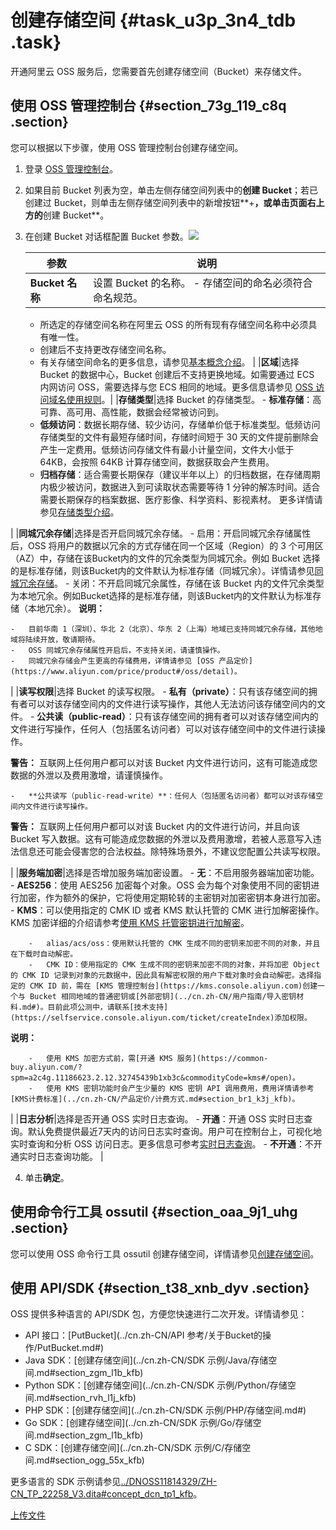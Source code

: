 # 创建存储空间 {#task_u3p_3n4_tdb .task}

开通阿里云 OSS 服务后，您需要首先创建存储空间（Bucket）来存储文件。

## 使用 OSS 管理控制台 {#section_73g_119_c8q .section}

您可以根据以下步骤，使用 OSS 管理控制台创建存储空间。

1.  登录 [OSS 管理控制台](https://oss.console.aliyun.com/)。
2.  如果目前 Bucket 列表为空，单击左侧存储空间列表中的**创建 Bucket**；若已创建过 Bucket，则单击左侧存储空间列表中的新增按钮**+**，或单击页面右上方的**创建 Bucket**。
3.  在创建 Bucket 对话框配置 Bucket 参数。![](http://static-aliyun-doc.oss-cn-hangzhou.aliyuncs.com/assets/img/4740/156859878933919_zh-CN.png)

 

    |参数|说明|
    |--|--|
    |**Bucket 名称**|设置 Bucket 的名称。     -   存储空间的命名必须符合命名规范。
    -   所选定的存储空间名称在阿里云 OSS 的所有现有存储空间名称中必须具有唯一性。
    -   创建后不支持更改存储空间名称。
    -   有关存储空间命名的更多信息，请参见[基本概念介绍](../cn.zh-CN/开发指南/基本概念.md#)。
 |
    |**区域**|选择 Bucket 的数据中心，Bucket 创建后不支持更换地域。如需要通过 ECS 内网访问 OSS，需要选择与您 ECS 相同的地域。更多信息请参见 [OSS 访问域名使用规则](../cn.zh-CN/开发指南/访问域名（Endpoint）/OSS访问域名使用规则.md#)。|
    |**存储类型**|选择 Bucket 的存储类型。     -   **标准存储**：高可靠、高可用、高性能，数据会经常被访问到。
    -   **低频访问**：数据长期存储、较少访问，存储单价低于标准类型。低频访问存储类型的文件有最短存储时间，存储时间短于 30 天的文件提前删除会产生一定费用。低频访问存储文件有最小计量空间，文件大小低于 64KB，会按照 64KB 计算存储空间，数据获取会产生费用。
    -   **归档存储**：适合需要长期保存（建议半年以上）的归档数据，在存储周期内极少被访问，数据进入到可读取状态需要等待 1 分钟的解冻时间。适合需要长期保存的档案数据、医疗影像、科学资料、影视素材。
 更多详情请参见[存储类型介绍](../cn.zh-CN/开发指南/存储类型/存储类型介绍.md#)。

 |
    |**同城冗余存储**|选择是否开启同城冗余存储。     -   启用：开启同城冗余存储属性后，OSS 将用户的数据以冗余的方式存储在同一个区域（Region）的 3 个可用区（AZ）中，存储在该Bucket内的文件的冗余类型为同城冗余。例如 Bucket 选择的是标准存储，则该Bucket内的文件默认为标准存储（同城冗余）。详情请参见[同城冗余存储](../cn.zh-CN/开发指南/数据容灾/同城冗余存储.md#)。
    -   关闭：不开启同城冗余属性，存储在该 Bucket 内的文件冗余类型为本地冗余。例如Bucket选择的是标准存储，则该Bucket内的文件默认为标准存储（本地冗余）。
 **说明：** 

    -   目前华南 1（深圳）、华北 2（北京）、华东 2（上海）地域已支持同城冗余存储，其他地域将陆续开放，敬请期待。
    -   OSS 同城冗余存储属性开启后，不支持关闭，请谨慎操作。
    -   同城冗余存储会产生更高的存储费用，详情请参见 [OSS 产品定价](https://www.aliyun.com/price/product#/oss/detail)。
 |
    |**读写权限**|选择 Bucket 的读写权限。     -   **私有（private）**：只有该存储空间的拥有者可以对该存储空间内的文件进行读写操作，其他人无法访问该存储空间内的文件。
    -   **公共读（public-read）**：只有该存储空间的拥有者可以对该存储空间内的文件进行写操作，任何人（包括匿名访问者）可以对该存储空间中的文件进行读操作。

**警告：** 互联网上任何用户都可以对该 Bucket 内文件进行访问，这有可能造成您数据的外泄以及费用激增，请谨慎操作。

    -   **公共读写（public-read-write）**：任何人（包括匿名访问者）都可以对该存储空间内文件进行读写操作。

**警告：** 互联网上任何用户都可以对该 Bucket 内的文件进行访问，并且向该 Bucket 写入数据。这有可能造成您数据的外泄以及费用激增，若被人恶意写入违法信息还可能会侵害您的合法权益。除特殊场景外，不建议您配置公共读写权限。

 |
    |**服务端加密**|选择是否增加服务端加密设置。     -   **无**：不启用服务器端加密功能。
    -   **AES256**：使用 AES256 加密每个对象。OSS 会为每个对象使用不同的密钥进行加密，作为额外的保护，它将使用定期轮转的主密钥对加密密钥本身进行加密。
    -   **KMS**：可以使用指定的 CMK ID 或者 KMS 默认托管的 CMK 进行加解密操作。KMS 加密详细的介绍请参考[使用 KMS 托管密钥进行加解密](../cn.zh-CN/开发指南/数据加密/服务器端加密.md#section_c24_wbd_5gb)。

        -   alias/acs/oss：使用默认托管的 CMK 生成不同的密钥来加密不同的对象，并且在下载时自动解密。
        -   CMK ID：使用指定的 CMK 生成不同的密钥来加密不同的对象，并将加密 Object 的 CMK ID 记录到对象的元数据中，因此具有解密权限的用户下载对象时会自动解密。选择指定的 CMK ID 前，需在 [KMS 管理控制台](https://kms.console.aliyun.com)创建一个与 Bucket 相同地域的普通密钥或[外部密钥](../cn.zh-CN/用户指南/导入密钥材料.md#)。目前此项公测中，请联系[技术支持](https://selfservice.console.aliyun.com/ticket/createIndex)添加权限。
**说明：** 

        -   使用 KMS 加密方式前，需[开通 KMS 服务](https://common-buy.aliyun.com/?spm=a2c4g.11186623.2.12.32745439b1xb3c&commodityCode=kms#/open)。
        -   使用 KMS 密钥功能时会产生少量的 KMS 密钥 API 调用费用，费用详情请参考[KMS计费标准](../cn.zh-CN/产品定价/计费方式.md#section_br1_k3j_kfb)。
 |
    |**日志分析**|选择是否开通 OSS 实时日志查询。     -   **开通**：开通 OSS 实时日志查询。默认免费提供最近7天内的访问日志实时查询。用户可在控制台上，可视化地实时查询和分析 OSS 访问日志。更多信息可参考[实时日志查询](../cn.zh-CN/开发指南/日志管理/实时日志查询.md#)。
    -   **不开通**：不开通实时日志查询功能。
 |

4.  单击**确定**。

## 使用命令行工具 ossutil {#section_oaa_9j1_uhg .section}

您可以使用 OSS 命令行工具 ossutil 创建存储空间，详情请参见[创建存储空间](../cn.zh-CN/常用工具/命令行工具ossutil/常用命令/mb.md#)。

## 使用 API/SDK {#section_t38_xnb_dyv .section}

OSS 提供多种语言的 API/SDK 包，方便您快速进行二次开发。详情请参见：

-   API 接口：[PutBucket](../cn.zh-CN/API 参考/关于Bucket的操作/PutBucket.md#)
-   Java SDK：[创建存储空间](../cn.zh-CN/SDK 示例/Java/存储空间.md#section_zgm_l1b_kfb)
-   Python SDK：[创建存储空间](../cn.zh-CN/SDK 示例/Python/存储空间.md#section_rvh_l1j_kfb)
-   PHP SDK：[创建存储空间](../cn.zh-CN/SDK 示例/PHP/存储空间.md#)
-   Go SDK：[创建存储空间](../cn.zh-CN/SDK 示例/Go/存储空间.md#section_zgm_l1b_kfb)
-   C SDK：[创建存储空间](../cn.zh-CN/SDK 示例/C/存储空间.md#section_ogg_55x_kfb)

更多语言的 SDK 示例请参见[../DNOSS11814329/ZH-CN\_TP\_22258\_V3.dita\#concept\_dcn\_tp1\_kfb](../DNOSS11814329/ZH-CN_TP_22258_V3.dita#concept_dcn_tp1_kfb)。

[上传文件](cn.zh-CN/快速入门/上传文件.md#)

